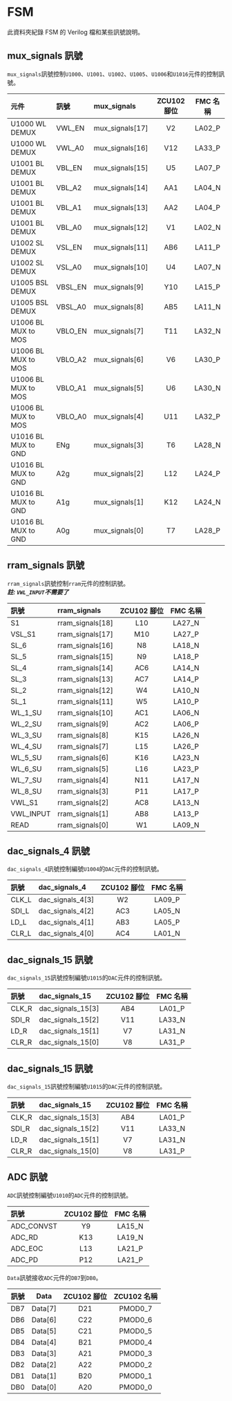 # FSM  
此資料夾紀錄 FSM 的 Verilog 檔和某些訊號說明。  
  
## mux_signals 訊號  
`mux_signals`訊號控制`U1000`、`U1001`、`U1002`、`U1005`、`U1006`和`U1016`元件的控制訊號。  
  
|元件|訊號|mux_signals|ZCU102 腳位|FMC 名稱|
|:---|:---|:---|:--:|:--:|
|U1000 WL DEMUX|VWL_EN|mux_signals[17]|V2|LA02_P|
|U1000 WL DEMUX|VWL_A0|mux_signals[16]|V12|LA33_P|
|U1001 BL DEMUX|VBL_EN|mux_signals[15]|U5|LA07_P|
|U1001 BL DEMUX|VBL_A2|mux_signals[14]|AA1|LA04_N|
|U1001 BL DEMUX|VBL_A1|mux_signals[13]|AA2|LA04_P|
|U1001 BL DEMUX|VBL_A0|mux_signals[12]|V1|LA02_N|
|U1002 SL DEMUX|VSL_EN|mux_signals[11]|AB6|LA11_P|
|U1002 SL DEMUX|VSL_A0|mux_signals[10]|U4|LA07_N|
|U1005 BSL DEMUX|VBSL_EN|mux_signals[9]|Y10|LA15_P|
|U1005 BSL DEMUX|VBSL_A0|mux_signals[8]|AB5|LA11_N|
|U1006 BL MUX to MOS|VBLO_EN|mux_signals[7]|T11|LA32_N|
|U1006 BL MUX to MOS|VBLO_A2|mux_signals[6]|V6|LA30_P|
|U1006 BL MUX to MOS|VBLO_A1|mux_signals[5]|U6|LA30_N|
|U1006 BL MUX to MOS|VBLO_A0|mux_signals[4]|U11|LA32_P|
|U1016 BL MUX to GND|ENg|mux_signals[3]|T6|LA28_N|
|U1016 BL MUX to GND|A2g|mux_signals[2]|L12|LA24_P|
|U1016 BL MUX to GND|A1g|mux_signals[1]|K12|LA24_N|
|U1016 BL MUX to GND|A0g|mux_signals[0]|T7|LA28_P|
  
## rram_signals 訊號  
`rram_signals`訊號控制`rram`元件的控制訊號。  
***註: `VWL_INPUT`不需要了***  
  
|訊號|rram_signals|ZCU102 腳位|FMC 名稱|
|:---|:---|:--:|:--:|
|S1|rram_signals[18]|L10|LA27_N|
|VSL_S1|rram_signals[17]|M10|LA27_P|
|SL_6|rram_signals[16]|N8|LA18_N|
|SL_5|rram_signals[15]|N9|LA18_P|
|SL_4|rram_signals[14]|AC6|LA14_N|
|SL_3|rram_signals[13]|AC7|LA14_P|
|SL_2|rram_signals[12]|W4|LA10_N|
|SL_1|rram_signals[11]|W5|LA10_P|
|WL_1_SU|rram_signals[10]|AC1|LA06_N|
|WL_2_SU|rram_signals[9]|AC2|LA06_P|
|WL_3_SU|rram_signals[8]|K15|LA26_N|
|WL_4_SU|rram_signals[7]|L15|LA26_P|
|WL_5_SU|rram_signals[6]|K16|LA23_N|
|WL_6_SU|rram_signals[5]|L16|LA23_P|
|WL_7_SU|rram_signals[4]|N11|LA17_N|
|WL_8_SU|rram_signals[3]|P11|LA17_P|
|VWL_S1|rram_signals[2]|AC8|LA13_N|
|VWL_INPUT|rram_signals[1]|AB8|LA13_P|
|READ|rram_signals[0]|W1|LA09_N|
  
## dac_signals_4 訊號  
`dac_signals_4`訊號控制編號`U1004`的`DAC`元件的控制訊號。  
  
|訊號|dac_signals_4|ZCU102 腳位|FMC 名稱|
|:---|:---|:--:|:--:|
|CLK_L|dac_signals_4[3]|W2|LA09_P|
|SDI_L|dac_signals_4[2]|AC3|LA05_N|
|LD_L|dac_signals_4[1]|AB3|LA05_P|
|CLR_L|dac_signals_4[0]|AC4|LA01_N|
  
## dac_signals_15 訊號  
`dac_signals_15`訊號控制編號`U1015`的`DAC`元件的控制訊號。  
  
|訊號|dac_signals_15|ZCU102 腳位|FMC 名稱|
|:---|:---|:--:|:--:|
|CLK_R|dac_signals_15[3]|AB4|LA01_P|
|SDI_R|dac_signals_15[2]|V11|LA33_N|
|LD_R|dac_signals_15[1]|V7|LA31_N|
|CLR_R|dac_signals_15[0]|V8|LA31_P|
  
## dac_signals_15 訊號  
`dac_signals_15`訊號控制編號`U1015`的`DAC`元件的控制訊號。  
  
|訊號|dac_signals_15|ZCU102 腳位|FMC 名稱|
|:---|:---|:--:|:--:|
|CLK_R|dac_signals_15[3]|AB4|LA01_P|
|SDI_R|dac_signals_15[2]|V11|LA33_N|
|LD_R|dac_signals_15[1]|V7|LA31_N|
|CLR_R|dac_signals_15[0]|V8|LA31_P|
  
## ADC 訊號  
`ADC`訊號控制編號`U1010`的`ADC`元件的控制訊號。  
  
|訊號|ZCU102 腳位|FMC 名稱|
|:---|:--:|:--:|
|ADC_CONVST|Y9|LA15_N|
|ADC_RD|K13|LA19_N|
|ADC_EOC|L13|LA21_P|
|ADC_PD|P12|LA21_P|
  
`Data`訊號接收`ADC`元件的`DB7`到`DB0`。  
  
|訊號|Data|ZCU102 腳位|ZCU102 名稱|
|:--:|:--:|:--:|:--:|
|DB7|Data[7]|D21|PMOD0_7|
|DB6|Data[6]|C22|PMOD0_6|
|DB5|Data[5]|C21|PMOD0_5|
|DB4|Data[4]|B21|PMOD0_4|
|DB3|Data[3]|A21|PMOD0_3|
|DB2|Data[2]|A22|PMOD0_2|
|DB1|Data[1]|B20|PMOD0_1|
|DB0|Data[0]|A20|PMOD0_0|